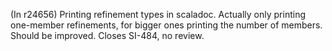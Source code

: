 
(In r24656) Printing refinement types in scaladoc.  Actually only printing
one-member refinements, for bigger ones printing the number of
members.  Should be improved.  Closes SI-484, no review.
